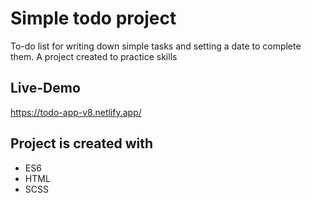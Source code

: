 # Simple todo project

To-do list for writing down simple tasks and setting a date to complete them. A project created to practice skills

## Live-Demo

https://todo-app-v8.netlify.app/

## Project is created with
* ES6
* HTML
* SCSS 
